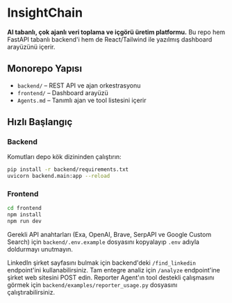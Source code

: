# InsightChain

**AI tabanlı, çok ajanlı veri toplama ve içgörü üretim platformu.** Bu repo hem FastAPI tabanlı backend'i hem de React/Tailwind ile yazılmış dashboard arayüzünü içerir.

## Monorepo Yapısı

- `backend/` – REST API ve ajan orkestrasyonu
- `frontend/` – Dashboard arayüzü
- `Agents.md` – Tanımlı ajan ve tool listesini içerir

## Hızlı Başlangıç

### Backend
Komutları depo kök dizininden çalıştırın:
```bash
pip install -r backend/requirements.txt
uvicorn backend.main:app --reload
```

### Frontend
```bash
cd frontend
npm install
npm run dev
```

Gerekli API anahtarları (Exa, OpenAI, Brave, SerpAPI ve Google Custom Search) için `backend/.env.example` dosyasını kopyalayıp `.env` adıyla doldurmayı unutmayın.

LinkedIn şirket sayfasını bulmak için backend'deki `/find_linkedin` endpoint'ini
kullanabilirsiniz.
Tam entegre analiz için `/analyze` endpoint'ine şirket web sitesini POST edin.
Reporter Agent'ın tool destekli çalışmasını görmek için `backend/examples/reporter_usage.py` dosyasını çalıştırabilirsiniz.
